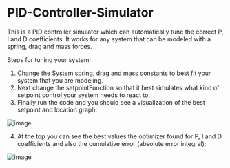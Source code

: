 # PID-Controller-Simulator
This is a PID controller simulator which can automatically tune the correct P, I and D coefficients. It works for any system that can be modeled with a spring, drag and mass forces.

Steps for tuning your system:
1. Change the System spring, drag and mass constants to best fit your system that you are modeling.
2. Next change the setpointFunction so that it best simulates what kind of setpoint control your system needs to react to.
3. Finally run the code and you should see a visualization of the best setpoint and location graph:

![image](https://user-images.githubusercontent.com/33716618/220734645-e29b0c93-4e40-46ed-aa80-7621808f613f.png)

4. At the top you can see the best values the optimizer found for P, I and D coefficients and also the cumulative error (absolute error integral):

![image](https://user-images.githubusercontent.com/33716618/220732982-d53b1a37-d630-4709-bba4-1a219f0f57c9.png)



